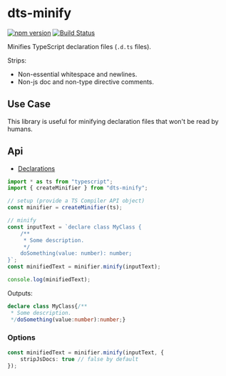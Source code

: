 # dts-minify

[![npm version](https://badge.fury.io/js/dts-minify.svg)](https://badge.fury.io/js/dts-minify)
[![Build Status](https://travis-ci.org/dsherret/dts-minify.svg?branch=latest)](https://travis-ci.org/dsherret/dts-minify)

Minifies TypeScript declaration files (`.d.ts` files).

Strips:

* Non-essential whitespace and newlines.
* Non-js doc and non-type directive comments.

## Use Case

This library is useful for minifying declaration files that won't be read by humans.

## Api

* [Declarations](lib/dts-minify.d.ts)

```ts
import * as ts from "typescript";
import { createMinifier } from "dts-minify";

// setup (provide a TS Compiler API object)
const minifier = createMinifier(ts);

// minify
const inputText = `declare class MyClass {
    /**
     * Some description.
     */
    doSomething(value: number): number;
}`;
const minifiedText = minifier.minify(inputText);

console.log(minifiedText);
```

Outputs:

```ts
declare class MyClass{/**
 * Some description.
 */doSomething(value:number):number;}
```

### Options

```ts
const minifiedText = minifier.minify(inputText, {
    stripJsDocs: true // false by default
});
```
